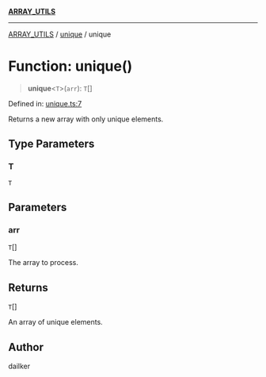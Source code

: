 [**ARRAY_UTILS**](../../README.md)

***

[ARRAY_UTILS](../../README.md) / [unique](../README.md) / unique

# Function: unique()

> **unique**\<`T`\>(`arr`): `T`[]

Defined in: [unique.ts:7](https://github.com/dailker/everyutil/blob/a38b917744ea3f7e26fe7f9c999b904bd0535dcb/src/array/unique.ts#L7)

Returns a new array with only unique elements.

## Type Parameters

### T

`T`

## Parameters

### arr

`T`[]

The array to process.

## Returns

`T`[]

An array of unique elements.

## Author

dailker
